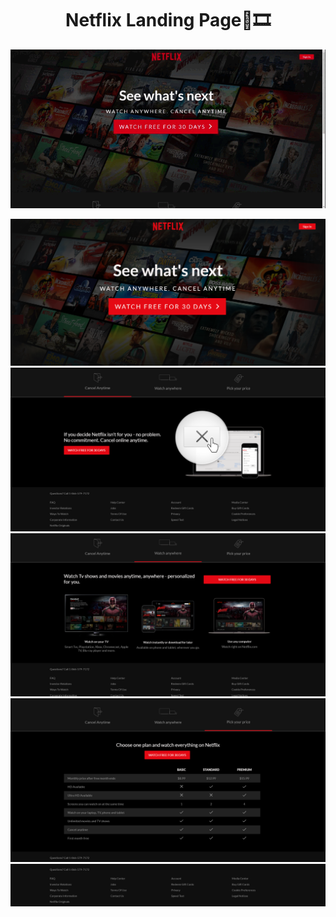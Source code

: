 
<p align="center">
<h1 align="center">Netflix Landing Page🍿🎞️</h1>
</p>


<img src = "./Imgs2/netflixclone.gif" title="img1"></img>

<img src ="./Imgs2/NetflixClone1.png" title="img2"></img>
<img src ="./Imgs2/NetflixClone2.png" title="img3"></img>
<img src ="./Imgs2/NetflixClone3.png" title="img4"></img>
<img src ="./Imgs2/NetflixClone4.png" title="img5"></img>
<img src ="./Imgs2/NetflixClone5.png" title="img6"></img>
